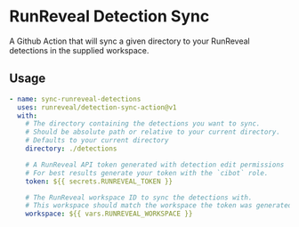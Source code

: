 # RunReveal Detection Sync

A Github Action that will sync a given directory to your RunReveal detections in the supplied workspace.

## Usage

```yaml
- name: sync-runreveal-detections
  uses: runreveal/detection-sync-action@v1
  with:
    # The directory containing the detections you want to sync.
    # Should be absolute path or relative to your current directory.
    # Defaults to your current directory
    directory: ./detections

    # A RunReveal API token generated with detection edit permissions
    # For best results generate your token with the `cibot` role. 
    token: ${{ secrets.RUNREVEAL_TOKEN }}

    # The RunReveal workspace ID to sync the detections with.
    # This workspace should match the workspace the token was generated under.
    workspace: ${{ vars.RUNREVEAL_WORKSPACE }}
```